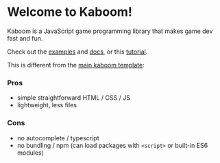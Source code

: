 # Welcome to Kaboom!

Kaboom is a JavaScript game programming library that makes game dev fast and fun.

Check out the [examples](https://kaboomjs.com/play) and [docs](https://kaboomjs.com/), or this [tutorial](https://kaboomjs.com/doc/intro). 

This is different from the [main kaboom template](https://replit.com/@replit/Kaboom#code/main.js):

### Pros
- simple straightforward HTML / CSS / JS
- lightweight, less files

### Cons
- no autocomplete / typescript
- no bundling / npm (can load packages with `<script>` or built-in ES6 modules)